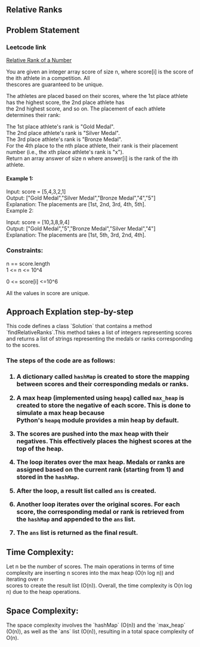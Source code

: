 <section>
<h1>Relative Ranks</h1>
<h2>Problem Statement</h2>
<h3> Leetcode link </h3> 
<a href="https://leetcode.com/problems/relative-ranks/"> Relative Rank of a Number </a><br />
<p>You are given an integer array score of size n, where score[i] is the score of the ith athlete in a competition. All <br>
thescores are guaranteed to be unique.<br>

The athletes are placed based on their scores, where the 1st place athlete has the highest score, the 2nd place athlete has <br>
the 2nd highest score, and so on. The placement of each athlete determines their rank: <br>

The 1st place athlete's rank is "Gold Medal". <br>
The 2nd place athlete's rank is "Silver Medal". <br>
The 3rd place athlete's rank is "Bronze Medal". <br>
For the 4th place to the nth place athlete, their rank is their placement number (i.e., the xth place athlete's rank is "x"). <br>
Return an array answer of size n where answer[i] is the rank of the ith athlete. <br>
</section>

<section>
<p>
<h4>Example 1:</h4>

Input: score = [5,4,3,2,1] <br>
Output: ["Gold Medal","Silver Medal","Bronze Medal","4","5"]<br>
Explanation: The placements are [1st, 2nd, 3rd, 4th, 5th].<br>
Example 2:

Input: score = [10,3,8,9,4] <br>
Output: ["Gold Medal","5","Bronze Medal","Silver Medal","4"]<br>
Explanation: The placements are [1st, 5th, 3rd, 2nd, 4th].<br>


<h3>Constraints:</h3>

n == score.length<br>
1 <= n <= 10^4<br>
 
0 <= score[i] <=10^6<br>
 
All the values in score are unique.<br>
</section>
<section>
<h1> Approach Explation step-by-step</h1>
<p>
This code defines a class `Solution` that contains a method `findRelativeRanks`.This method takes a list of integers </h1>
representing scores and returns a list of strings representing the medals or ranks corresponding to the scores. </h1>

<h3>The steps of the code are as follows:<h3>

1. A dictionary called `hashMap` is created to store the mapping between scores and their corresponding medals or ranks. <br>

2. A max heap (implemented using `heapq`) called `max_heap` is created to store the negative of each score. This is done to simulate a max heap because <br>
Python's `heapq` module provides a min heap by default. <br>

3. The scores are pushed into the max heap with their negatives. This effectively places the highest scores at the top of the heap.<br>

4. The loop iterates over the max heap. Medals or ranks are assigned based on the current rank (starting from 1) and stored in the `hashMap`.<br>

5. After the loop, a result list called `ans` is created.<br>

6. Another loop iterates over the original scores. For each score, the corresponding medal or rank is retrieved from the `hashMap` and appended to the `ans` list.<br>

7. The `ans` list is returned as the final result.<br>

<h2>Time Complexity:</h2> Let n be the number of scores. The main operations in terms of time complexity are inserting n scores into the max heap (O(n log n)) and iterating over n <br>
scores to create the result list (O(n)). Overall, the time complexity is O(n log n) due to the heap operations.<br>

<h2>Space Complexity:</h2>The space complexity involves the `hashMap` (O(n)) and the `max_heap` (O(n)), as well as the `ans` list (O(n)), resulting in a total space complexity of O(n).
</p>
</section>